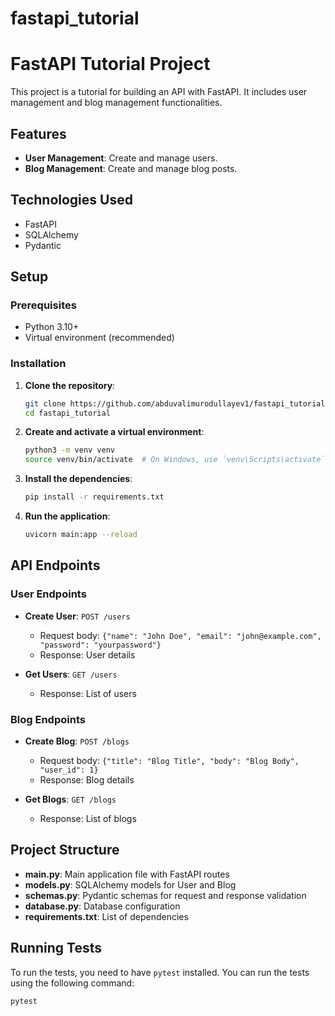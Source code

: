 # fastapi_tutorial
# FastAPI Tutorial Project

This project is a tutorial for building an API with FastAPI. It includes user management and blog management functionalities.

## Features

- **User Management**: Create and manage users.
- **Blog Management**: Create and manage blog posts.

## Technologies Used

- FastAPI
- SQLAlchemy
- Pydantic

## Setup

### Prerequisites

- Python 3.10+
- Virtual environment (recommended)

### Installation

1. **Clone the repository**:
    ```bash
    git clone https://github.com/abduvalimurodullayev1/fastapi_tutorial.git
    cd fastapi_tutorial
    ```

2. **Create and activate a virtual environment**:
    ```bash
    python3 -m venv venv
    source venv/bin/activate  # On Windows, use `venv\Scripts\activate`
    ```

3. **Install the dependencies**:
    ```bash
    pip install -r requirements.txt
    ```

4. **Run the application**:
    ```bash
    uvicorn main:app --reload
    ```

## API Endpoints

### User Endpoints

- **Create User**: `POST /users`
    - Request body: `{"name": "John Doe", "email": "john@example.com", "password": "yourpassword"}`
    - Response: User details

- **Get Users**: `GET /users`
    - Response: List of users

### Blog Endpoints

- **Create Blog**: `POST /blogs`
    - Request body: `{"title": "Blog Title", "body": "Blog Body", "user_id": 1}`
    - Response: Blog details

- **Get Blogs**: `GET /blogs`
    - Response: List of blogs

## Project Structure

- **main.py**: Main application file with FastAPI routes
- **models.py**: SQLAlchemy models for User and Blog
- **schemas.py**: Pydantic schemas for request and response validation
- **database.py**: Database configuration
- **requirements.txt**: List of dependencies

## Running Tests

To run the tests, you need to have `pytest` installed. You can run the tests using the following command:

```bash
pytest
